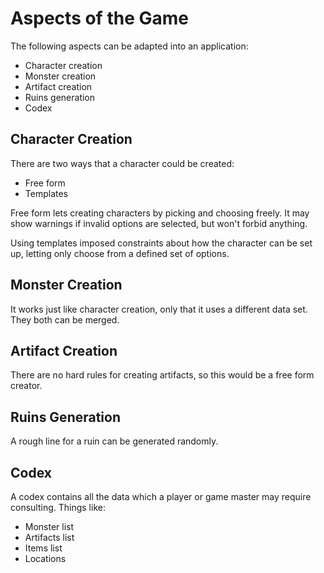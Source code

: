 # Aspects of the Game

The following aspects can be adapted into an application:

* Character creation
* Monster creation
* Artifact creation
* Ruins generation
* Codex

## Character Creation

There are two ways that a character could be created:

* Free form
* Templates

Free form lets creating characters by picking and choosing freely. It may show warnings if invalid options are selected, but won't forbid anything.

Using templates imposed constraints about how the character can be set up, letting only choose from a defined set of options.

## Monster Creation

It works just like character creation, only that it uses a different data set. They both can be merged.

## Artifact Creation

There are no hard rules for creating artifacts, so this would be a free form creator.

## Ruins Generation

A rough line for a ruin can be generated randomly.

## Codex

A codex contains all the data which a player or game master may require consulting. Things like:

* Monster list
* Artifacts list
* Items list
* Locations



